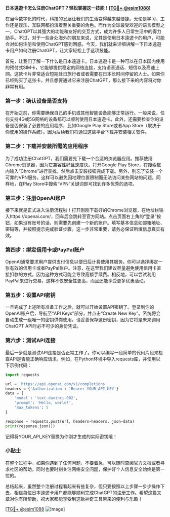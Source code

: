 **日本遠遊卡怎么注册ChatGPT？轻松掌握这一技能！[[TG💪+ @esim1088](https://t.me/s/esim1088)]**

在当今数字化的时代，科技的发展让我们的生活变得越来越便捷。无论是学习、工作还是娱乐，互联网都扮演着至关重要的角色。而作为全球最受欢迎的语言模型之一，ChatGPT以其强大的功能和友好的交互方式，成为许多人日常生活中的得力助手。不过，对于一些身处海外的朋友来说，尤其是使用日本遠遊卡的用户，可能会对如何注册和使用ChatGPT感到困惑。今天，我们就来详细讲解一下日本遠遊卡用户如何注册ChatGPT，让大家轻松上手这项技能。

首先，让我们了解一下什么是日本遠遊卡。日本遠遊卡是一种可以在日本国内使用的预付式SIM卡，它能够提供稳定的网络连接，支持语音通话、短信以及高速上网。这款卡片非常适合短期赴日旅行者或者需要在日本长时间停留的人士。如果你已经购买了这张卡，并且想要通过它来注册ChatGPT，那么接下来的内容将对你非常有用。

### 第一步：确认设备是否支持

在开始之前，你需要确保自己的手机或其他智能设备能够正常运行。一般来说，任何支持4G或5G网络的设备都可以顺利使用日本遠遊卡。此外，还需要检查你的设备是否安装了必要的应用程序，比如Google Play Store或者App Store（取决于你使用的操作系统）。因为后续我们将通过这些平台下载并安装相关软件。

### 第二步：下载并安装所需的应用程序

为了成功注册ChatGPT，我们需要先下载一个合适的浏览器应用。推荐使用Chrome浏览器，因为它兼容性好且速度快。打开Google Play Store，在搜索框内输入“Chrome”进行查找，然后点击安装按钮完成下载。另外，别忘了安装一个可靠的VPN服务，这样可以避免因地理位置限制而无法访问某些网站的问题。同样地，在Play Store中搜索“VPN”关键词即可找到许多优秀的选项。

### 第三步：注册OpenAI账户

接下来就是正式进入注册流程啦！打开刚刚下载好的Chrome浏览器，在地址栏输入https://openai.com/，回车后会跳转至官方网站。点击页面右上角的“登录”按钮，如果没有账号的话，则需要先创建一个新的账户。填写基本信息如邮箱地址、密码等，并按照提示完成验证步骤。这一步非常重要，请务必保证所填信息真实有效。

### 第四步：绑定信用卡或PayPal账户

OpenAI通常要求用户提供支付信息以便日后计费使用其服务。你可以选择绑定一张有效的信用卡或者PayPal账户。注意，在这里我们建议尽量避免使用信用卡直接扣款的方式，因为这种方式可能会导致高额手续费。相反地，可以尝试利用PayPal来进行交易，这样不仅安全性更高，而且还能享受更多优惠活动。

### 第五步：设置API密钥

一旦完成了上述所有准备工作之后，就可以开始设置API密钥了。登录到你的OpenAI账户后，导航至“API Keys”部分，并点击“Create New Key”。系统将会自动生成一组唯一的密钥供你使用。请妥善保存这份密钥，因为它将是未来调用ChatGPT API时必不可少的身份凭证。

### 第六步：测试API连接

最后一步就是测试API连接是否正常工作了。你可以编写一段简单的代码片段来检查API是否能正确响应请求。例如，在Python环境中导入requests库，并使用以下示例代码：
```python
import requests

url = 'https://api.openai.com/v1/completions'
headers = {'Authorization': 'Bearer YOUR_API_KEY'}
data = {
    'model': 'text-davinci-002',
    'prompt': 'Hello, world!',
    'max_tokens': 5
}

response = requests.post(url, headers=headers, json=data)
print(response.json())
```
记得将YOUR_API_KEY替换为你刚才生成的实际密钥哦！

### 小贴士

在整个过程中，如果你遇到了任何问题，不要着急，可以随时查阅官方文档或者寻求社区的帮助。同时也要时刻关注网络安全问题，保护好个人信息安全始终是第一位的。

总结起来，虽然整个注册过程看起来有些复杂，但只要按照以上步骤一步步操作下去，相信每位日本遠遊卡用户都能够顺利完成ChatGPT的注册工作。希望这篇文章对你有所帮助，祝大家都能享受到这款神奇工具带来的便利与乐趣！

[[TG💪+ @esim1088](https://t.me/s/esim1088) ![Image](https://i.postimg.cc/4NQfJmqS/Snipaste-2025-05-13-00-14-12.png)]
